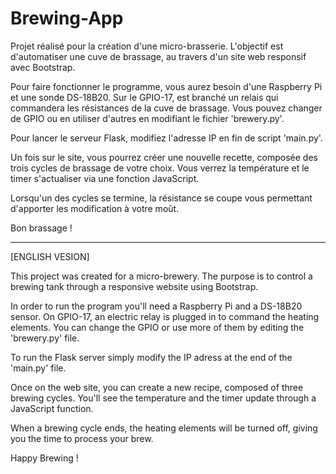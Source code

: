 # Brewing-App


Projet réalisé pour la création d'une micro-brasserie.
L'objectif est d'automatiser une cuve de brassage, au travers d'un site web responsif avec Bootstrap.

Pour faire fonctionner le programme, vous aurez besoin d'une Raspberry Pi et une sonde DS-18B20.
Sur le GPIO-17, est branché un relais qui commandera les résistances de la cuve de brassage.
Vous pouvez changer de GPIO ou en utiliser d'autres en modifiant le fichier 'brewery.py'.

Pour lancer le serveur Flask, modifiez l'adresse IP en fin de script 'main.py'.

Un fois sur le site, vous pourrez créer une nouvelle recette, composée des trois cycles de brassage de votre choix.
Vous verrez la température et le timer s'actualiser via une fonction JavaScript.

Lorsqu'un des cycles se termine, la résistance se coupe vous permettant d'apporter les modification à votre moût.

Bon brassage !

_______________________________________________________________


[ENGLISH VESION]

This project was created for a micro-brewery.
The purpose is to control a brewing tank through a responsive website using Bootstrap.

In order to run the program you'll need a Raspberry Pi and a DS-18B20 sensor.
On GPIO-17, an electric relay is plugged in to command the heating elements.
You can change the GPIO or use more of them by editing the 'brewery.py' file.

To run the Flask server simply modify the IP adress at the end of the 'main.py' file.

Once on the web site, you can create a new recipe, composed of three brewing cycles.
You'll see the temperature and the timer update through a JavaScript function.

When a brewing cycle ends, the heating elements will be turned off, giving you the time to process your brew. 

Happy Brewing !
